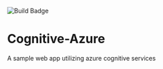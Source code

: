 ![Build Badge](https://pbreen.visualstudio.com/_apis/public/build/definitions/9bd82e11-8de9-4f23-ac32-a88a2a2751e1/26/badge)

# Cognitive-Azure
A sample web app utilizing azure cognitive services
